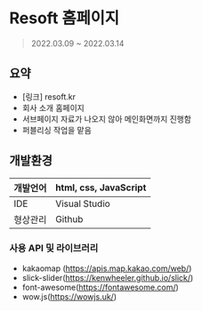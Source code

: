 # Resoft 홈페이지
> 2022.03.09 ~ 2022.03.14

## 요약
- [링크] resoft.kr
- 회사 소개 홈페이지
- 서브페이지 자료가 나오지 않아 메인화면까지 진행함
- 퍼블리싱 작업을 맡음

## 개발환경
|개발언어| html, css, JavaScript |
|--|--|
|IDE|Visual Studio|
|형상관리|Github|

### 사용 API 및 라이브러리
 - kakaomap (https://apis.map.kakao.com/web/)
 - slick-slider(https://kenwheeler.github.io/slick/)
 - font-awesome(https://fontawesome.com/)
 - wow.js(https://wowjs.uk/)
